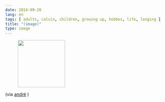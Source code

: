 ```yaml
---
date: 2014-09-20
lang: en
tags: [ adults, calvin, children, growing up, hobbes, life, longing ]
title: "(image)"
type: image
---
```


<figure>
<a href="https://hugo.ferreira.cc/via-andre/attachment/74/"
rel="attachment"><img
src="/wp-content/uploads/2014/09/tumblr_nc7yh3VusX1qz82meo1_500-150x150.jpg"
width="150" height="150" /></a></figure>

(via
[andré](https://twitter.com/iwearagasmask/status/511785750955061248) )

